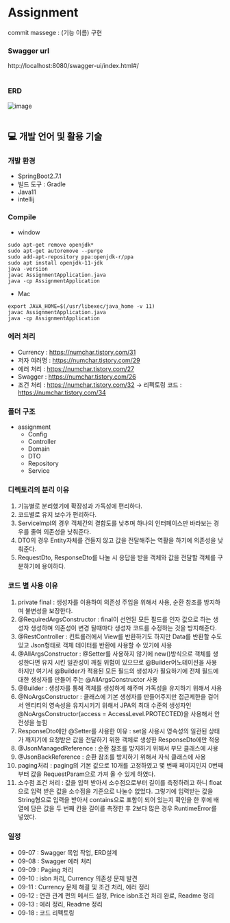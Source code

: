 # Assignment
commit massege : (기능 이름) 구현
### Swagger url
http://localhost:8080/swagger-ui/index.html#/
<br></br>
### ERD
![image](https://user-images.githubusercontent.com/43610417/190899314-8be33b24-d399-4315-af83-3e291fbb1e84.png)
<br></br>
## 💻 개발 언어 및 활용 기술
### 개발 환경 
* SpringBoot2.7.1
* 빌드 도구 : Gradle
* Java11
* intellij

### Compile
* window
```
sudo apt-get remove openjdk*
sudo apt-get autoremove --purge
sudo add-apt-repository ppa:openjdk-r/ppa
sudo apt install openjdk-11-jdk
java -version
javac AssignmentApplication.java
java -cp AssignmentApplication
```
* Mac
```
export JAVA_HOME=$(/usr/libexec/java_home -v 11)
javac AssignmentApplication.java
java -cp AssignmentApplication
```
### 에러 처리
* Currency : https://numchar.tistory.com/31
* 저자 여러명 : https://numchar.tistory.com/29
* 에러 처리 : https://numchar.tistory.com/27
* Swagger : https://numchar.tistory.com/26
* 조건 처리 : https://numchar.tistory.com/32 -> 리펙토링 코드 : https://numchar.tistory.com/34
### 폴더 구조
* assignment
   * Config
   * Controller
   * Domain
   * DTO
   * Repository
   * Service

### 디렉토리의 분리 이유
1. 기능별로 분리했기에 확장성과 가독성에 편리하다.
2. 코드별로 유지 보수가 편리하다.
3. Servicelmpl의 경우 객체간의 결합도를 낮추며 하나의 인터페이스만 바라보는 경우를 줄여 의존성을 낮춰준다.
4. DTO의 경우 Entity자체를 건들지 않고 값을 전달해주는 역활을 하기에 의존성을 낮춰준다.
5. RequestDto, ResponseDto를 나눌 시 응답을 받을 객체와 값을 전달할 객체를 구분하기에 용이하다.

### 코드 별 사용 이유
1. private final : 생성자를 이용하여 의존성 주입을 위해서 사용, 순환 참조를 방지하며 불변성을 보장한다.
2. @RequiredArgsConstructor : final이 선언된 모든 필드를 인자 값으로 하는 생성자 생성하며 의존성이 변경 될때마다 생성자 코드를 수정하는 것을 방지해준다.
3. @RestController : 컨트롤러에서 View를 반환하기도 하지만 Data를 반환할 수도 있고 Json형태로 객체 데이터를 반환에 사용할 수 있기에 사용
4. @AllArgsConstructor : @Setter를 사용하지 않기에 new()방식으로 객체를 생성한다면 유지 시킨 일관성이 깨질 위험이 있으므로 @Builder어노테이션을 사용 하지만 여기서 @Builder가 적용된 모든 필드의 생성자가 필요하기에 전체 필드에 대한 생성자를 만들어 주는 @AllArgsConstructor 사용
5. @Builder : 생성자를 통해 객체를 생성하게 해주며 가독성을 유지하기 위해서 사용
6. @NoArgsConstructor : 클래스에 기본 생성자를 만들어주지만 접근제한을 걸어서 엔티티의 영속성을 유지시키기 위해서 JPA의 최대 수준의 생성자인 @NoArgsConstructor(access = AccessLevel.PROTECTED)을 사용해서 안전성을 높힘
7. ResponseDto에만 @Setter를 사용한 이유 : set을 사용시 영속성의 일관된 상태가 깨지기에 요청받은 값을 전달하기 위한 객체로 생성한 ResponseDto에만 적용
8. @JsonManagedReference : 순환 참조를 방지하기 위해서 부모 클래스에 사용
9. @JsonBackReference : 순환 참조를 방지하기 위해서 자식 클래스에 사용
10. paging처리 : paging의 기본 값으로 10개를 고정하였고 몇 번째 페이지인지 0번째 부터 값을 RequestParam으로 가져 올 수 있게 하였다.
11. 소수점 조건 처리 : 값을 입력 받아서 소수점으로부터 길이를 측정하려고 하니 float으로 입력 받은 값을 소수점을 기준으로 나눌수 없었다. 그렇기에 입력받는 값을 String형으로 입력을 받아서 contains으로 포함이 되어 있는지 확인을 한 후에 배열에 담은 값을 두 번째 칸을 길이를 측정한 후 2보다 많은 경우 RuntimeError를 넣었다.

### 일정
* 09-07 : Swagger 목업 작업, ERD설계
* 09-08 : Swagger 에러 처리
* 09-09 : Paging 처리
* 09-10 : isbn 처리, Currency 의존성 문제 발견
* 09-11 : Currency 문제 해결 및 조건 처리, 에러 정리
* 09-12 : 연관 관계 편의 메서드 설정, Price isbn조건 처리 완료, Readme 정리
* 09-13 : 에러 정리, Readme 정리
* 09-18 : 코드 리펙토링

